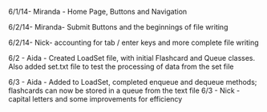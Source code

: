 6/1/14- Miranda - Home Page, Buttons and Navigation

6/2/14- Miranda- Submit Buttons and the beginnings of file writing

6/2/14- Nick- accounting for tab / enter keys and more complete file writing

6/2 - Aida - Created LoadSet file, with initial Flashcard and Queue classes. Also added set.txt file to test the processing of data from the set file

6/3 - Aida - Added to LoadSet, completed enqueue and dequeue methods; flashcards can now be stored in a queue from the text file
6/3 - Nick - capital letters and some improvements for efficiency 
